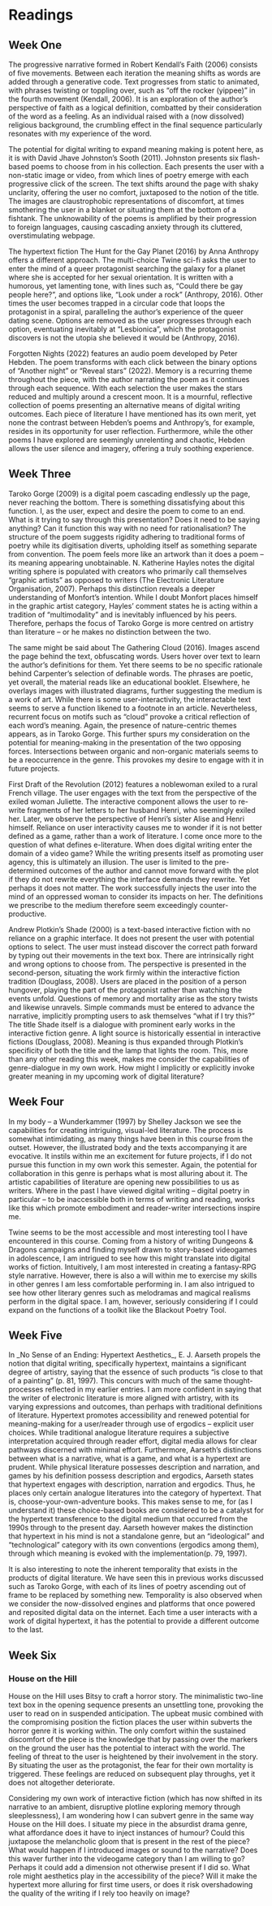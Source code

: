 # Readings
## Week One
<p>The progressive narrative formed in Robert Kendall’s Faith (2006) consists of five movements. Between each iteration the meaning shifts as words are added through a generative code. Text progresses from static to animated, with phrases twisting or toppling over, such as “off the rocker (yippee)” in the fourth movement (Kendall, 2006). It is an exploration of the author’s perspective of faith as a logical definition, combatted by their consideration of the word as a feeling. As an individual raised with a (now dissolved) religious background, the crumbling effect in the final sequence particularly resonates with my experience of the word.</p>
<p>The potential for digital writing to expand meaning making is potent here, as it is with David Jhave Johnston’s Sooth (2011). Johnston presents six flash-based poems to choose from in his collection. Each presents the user with a non-static image or video, from which lines of poetry emerge with each progressive click of the screen. The text shifts around the page with shaky unclarity, offering the user no comfort, juxtaposed to the notion of the title. The images are claustrophobic representations of discomfort, at times smothering the user in a blanket or situating them at the bottom of a fishtank. The unknowability of the poems is amplified by their progression to foreign languages, causing cascading anxiety through its cluttered, overstimulating webpage.</p>
<p>The hypertext fiction The Hunt for the Gay Planet (2016) by Anna Anthropy offers a different approach. The multi-choice Twine sci-fi asks the user to enter the mind of a queer protagonist searching the galaxy for a planet where she is accepted for her sexual orientation. It is written with a humorous, yet lamenting tone, with lines such as, “Could there be gay people here?”, and options like, “Look under a rock” (Anthropy, 2016). Other times the user becomes trapped in a circular code that loops the protagonist in a spiral, paralleling the author’s experience of the queer dating scene. Options are removed as the user progresses through each option, eventuating inevitably at “Lesbionica”, which the protagonist discovers is not the utopia she believed it would be (Anthropy, 2016).</p>
<p>Forgotten Nights (2022) features an audio poem developed by Peter Hebden. The poem transforms with each click between the binary options of “Another night” or “Reveal stars” (2022). Memory is a recurring theme throughout the piece, with the author narrating the poem as it continues through each sequence. With each selection the user makes the stars reduced and multiply around a crescent moon. It is a mournful, reflective collection of poems presenting an alternative means of digital writing outcomes. Each piece of literature I have mentioned has its own merit, yet none the contrast between Hebden’s poems and Anthropy’s, for example, resides in its opportunity for user reflection. Furthermore, while the other poems I have explored are seemingly unrelenting and chaotic, Hebden allows the user silence and imagery, offering a truly soothing experience.</p>

## Week Three
<p>Taroko Gorge (2009) is a digital poem cascading endlessly up the page, never reaching the bottom. There is something dissatisfying about this function. I, as the user, expect and desire the poem to come to an end. What is it trying to say through this presentation? Does it need to be saying anything? Can it function this way with no need for rationalisation? The structure of the poem suggests rigidity adhering to traditional forms of poetry while its digitisation diverts, upholding itself as something separate from convention. The poem feels more like an artwork than it does a poem – its meaning appearing unobtainable. N. Katherine Hayles notes the digital writing sphere is populated with creators who primarily call themselves “graphic artists” as opposed to writers (The Electronic Literature Organisation, 2007). Perhaps this distinction reveals a deeper understanding of Monfort’s intention. While I doubt Monfort places himself in the graphic artist category, Hayles’ comment states he is acting within a tradition of “multimodality” and is inevitably influenced by his peers. Therefore, perhaps the focus of Taroko Gorge is more centred on artistry than literature – or he makes no distinction between the two.</p>
<p>The same might be said about The Gathering Cloud (2016). Images ascend the page behind the text, obfuscating words. Users hover over text to learn the author’s definitions for them. Yet there seems to be no specific rationale behind Carpenter’s selection of definable words. The phrases are poetic, yet overall, the material reads like an educational booklet. Elsewhere, he overlays images with illustrated diagrams, further suggesting the medium is a work of art. While there is some user-interactivity, the interactable text seems to serve a function likened to a footnote in an article. Nevertheless, recurrent focus on motifs such as “cloud” provoke a critical reflection of each word’s meaning. Again, the presence of nature-centric themes appears, as in Taroko Gorge. This further spurs my consideration on the potential for meaning-making in the presentation of the two opposing forces. Intersections between organic and non-organic materials seems to be a reoccurrence in the genre. This provokes my desire to engage with it in future projects.</p>
<p>First Draft of the Revolution (2012) features a noblewoman exiled to a rural French village. The user engages with the text from the perspective of the exiled woman Juliette. The interactive component allows the user to re-write fragments of her letters to her husband Henri, who seemingly exiled her. Later, we observe the perspective of Henri’s sister Alise and Henri himself. Reliance on user interactivity causes me to wonder if it is not better defined as a game, rather than a work of literature. I come once more to the question of what defines e-literature. When does digital writing enter the domain of a video game? While the writing presents itself as promoting user agency, this is ultimately an illusion. The user is limited to the pre-determined outcomes of the author and cannot move forward with the plot if they do not rewrite everything the interface demands they rewrite. Yet perhaps it does not matter. The work successfully injects the user into the mind of an oppressed woman to consider its impacts on her. The definitions we prescribe to the medium therefore seem exceedingly counter-productive.</p>
<p>Andrew Plotkin’s Shade (2000) is a text-based interactive fiction with no reliance on a graphic interface. It does not present the user with potential options to select. The user must instead discover the correct path forward by typing out their movements in the text box. There are intrinsically right and wrong options to choose from. The perspective is presented in the second-person, situating the work firmly within the interactive fiction tradition (Douglass, 2008). Users are placed in the position of a person hungover, playing the part of the protagonist rather than watching the events unfold. Questions of memory and mortality arise as the story twists and likewise unravels. Simple commands must be entered to advance the narrative, implicitly prompting users to ask themselves “what if I try this?” The title Shade itself is a dialogue with prominent early works in the interactive fiction genre. A light source is historically essential in interactive fictions (Douglass, 2008). Meaning is thus expanded through Plotkin’s specificity of both the title and the lamp that lights the room. This, more than any other reading this week, makes me consider the capabilities of genre-dialogue in my own work. How might I implicitly or explicitly invoke greater meaning in my upcoming work of digital literature?</p>

## Week Four
<p>In my body – a Wunderkammer (1997) by Shelley Jackson we see the capabilities for creating intriguing, visual-led literature. The process is somewhat intimidating, as many things have been in this course from the outset. However, the illustrated body and the texts accompanying it are evocative. It instils within me an excitement for future projects, if I do not pursue this function in my own work this semester. Again, the potential for collaboration in this genre is perhaps what is most alluring about it. The artistic capabilities of literature are opening new possibilities to us as writers. Where in the past I have viewed digital writing – digital poetry in particular – to be inaccessible both in terms of writing and reading, works like this which promote embodiment and reader-writer intersections inspire me.</p>
<p>Twine seems to be the most accessible and most interesting tool I have encountered in this course. Coming from a history of writing Dungeons & Dragons campaigns and finding myself drawn to story-based videogames in adolescence, I am intrigued to see how this might translate into digital works of fiction. Intuitively, I am most interested in creating a fantasy-RPG style narrative. However, there is also a will within me to exercise my skills in other genres I am less comfortable performing in. I am also intrigued to see how other literary genres such as melodramas and magical realisms perform in the digital space. I am, however, seriously considering if I could expand on the functions of a toolkit like the Blackout Poetry Tool.</p>

## Week Five
<p>In _No Sense of an Ending: Hypertext Aesthetics_, E. J. Aarseth propels the notion that digital writing, specifically hypertext, maintains a significant degree of artistry, saying that the essence of such products “is close to that of a painting” (p. 81, 1997). This concurs with much of the same thought-processes reflected in my earlier entries. I am more confident in saying that the writer of electronic literature is more aligned with artistry, with its varying expressions and outcomes, than perhaps with traditional definitions of literature. Hypertext promotes accessibility and renewed potential for meaning-making for a user/reader through use of ergodics – explicit user choices. While traditional analogue literature requires a subjective interpretation acquired through reader effort, digital media allows for clear pathways discerned with minimal effort. Furthermore, Aarseth’s distinctions between what is a narrative, what is a game, and what is a hypertext are prudent. While physical literature possesses description and narration, and games by his definition possess description and ergodics, Aarseth states that hypertext engages with description, narration and ergodics. Thus, he places only certain analogue literatures into the category of hypertext. That is, choose-your-own-adventure books. This makes sense to me, for (as I understand it) these choice-based books are considered to be a catalyst for the hypertext transference to the digital medium that occurred from the 1990s through to the present day. Aarseth however makes the distinction that hypertext in his mind is not a standalone genre, but an “ideological” and “technological” category with its own conventions (ergodics among them), through which meaning is evoked with the implementation(p. 79, 1997).</p>
<p>It is also interesting to note the inherent temporality that exists in the products of digital literature. We have seen this in previous works discussed such as Taroko Gorge, with each of its lines of poetry ascending out of frame to be replaced by something new. Temporality is also observed when we consider the now-dissolved engines and platforms that once powered and reposited digital data on the internet. Each time a user interacts with a work of digital hypertext, it has the potential to provide a different outcome to the last.</p>

## Week Six
### House on the Hill
<p>House on the Hill uses Bitsy to craft a horror story. The minimalistic two-line text box in the opening sequence presents an unsettling tone, provoking the user to read on in suspended anticipation. The upbeat music combined with the compromising position the fiction places the user within subverts the horror genre it is working within. The only comfort within the sustained discomfort of the piece is the knowledge that by passing over the markers on the ground the user has the potential to interact with the world. The feeling of threat to the user is heightened by their involvement in the story. By situating the user as the protagonist, the fear for their own mortality is triggered. These feelings are reduced on subsequent play throughs, yet it does not altogether deteriorate.</p>
<p>Considering my own work of interactive fiction (which has now shifted in its narrative to an ambient, disruptive plotline exploring memory through sleeplessness), I am wondering how I can subvert genre in the same way House on the Hill does. I situate my piece in the absurdist drama genre, what affordance does it have to inject instances of humour? Could this juxtapose the melancholic gloom that is present in the rest of the piece? What would happen if I introduced images or sound to the narrative? Does this waver further into the videogame category than I am willing to go? Perhaps it could add a dimension not otherwise present if I did so. What role might aesthetics play in the accessibility of the piece? Will it make the hypertext more alluring for first time users, or does it risk overshadowing the quality of the writing if I rely too heavily on image?</p>
